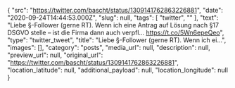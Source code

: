 {
  "src": "https://twitter.com/bascht/status/1309141762863226881",
  "date": "2020-09-24T14:44:53.000Z",
  "slug": null,
  "tags": [
    "twitter",
    ""
  ],
  "text": "Liebe §-Follower (gerne RT). Wenn ich eine Antrag auf Lösung nach §17 DSGVO stelle – ist die Firma dann auch verpfl… https://t.co/5Wn6epeQeo",
  "type": "twitter_tweet",
  "title": "Liebe §-Follower (gerne RT). Wenn ich ei…",
  "images": [],
  "category": "posts",
  "media_url": null,
  "description": null,
  "preview_url": null,
  "original_url": "https://twitter.com/bascht/status/1309141762863226881",
  "location_latitude": null,
  "additional_payload": null,
  "location_longitude": null
}
